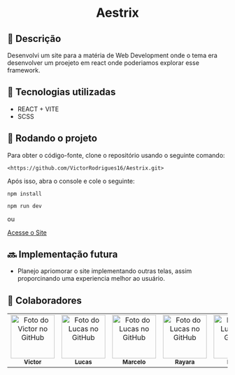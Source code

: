 <h1 align="center">Aestrix</h1>

## :memo: Descrição
Desenvolvi um site para a matéria de Web Development onde o tema era desenvolver um proejeto em react onde poderiamos explorar esse framework.

## :wrench: Tecnologias utilizadas
* REACT + VITE
* SCSS

## :rocket: Rodando o projeto

Para obter o código-fonte, clone o repositório usando o seguinte comando:
```
<https://github.com/VictorRodrigues16/Aestrix.git>
```
Após isso, abra o console e cole o seguinte:
```
npm install
```
```
npm run dev
```

ou
<br>

<a href="https://victorrodrigues16.github.io/Aestrix/">
  Acesse o Site
</a>


## :soon: Implementação futura 
* Planejo apriomorar o site implementando outras telas, assim proporcinando uma experiencia melhor ao usuário.

## :handshake: Colaboradores
<table>
  <tr>
    <td align="center">
      <a href="https://github.com/VictorRodrigues16">
        <img src="https://avatars.githubusercontent.com/u/143040764?v=4" width="100px;" alt="Foto do Victor no GitHub"/><br>
        <sub>
          <b>Victor</b>
        </sub>
      </a>
    </td>
   <td align="center">
      <a href="https://github.com/CodedByLucke">
        <img src="https://avatars.githubusercontent.com/u/145406645?v=4" width="100px;" alt="Foto do Lucas no GitHub"/><br>
        <sub>
          <b>Lucas</b>
        </sub>
      </a>
    </td>
    <td align="center">
      <a href="https://github.com/MarcelShin">
        <img src="https://avatars.githubusercontent.com/u/143458172?v=4" width="100px;" alt="Foto do Lucas no GitHub"/><br>
        <sub>
          <b>Marcelo</b>
        </sub>
      </a>
    </td>
    <td align="center">
      <a href="https://github.com/rayaraamaro">
        <img src="https://avatars.githubusercontent.com/u/143045200?v=4" width="100px;" alt="Foto do Lucas no GitHub"/><br>
        <sub>
          <b>Rayara</b>
        </sub>
      </a>
    </td>
   <td align="center">
      <a href="https://github.com/FelipeSalazar1">
        <img src="https://avatars.githubusercontent.com/u/91813889?v=4" width="100px;" alt="Foto do Lucas no GitHub"/><br>
        <sub>
          <b>Felipe</b>
        </sub>
      </a>
    </td>
   
